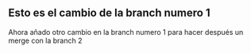 ## Esto es el cambio de la branch numero 1

Ahora añado otro cambio en la branch numero 1 para hacer después un merge con la branch 2